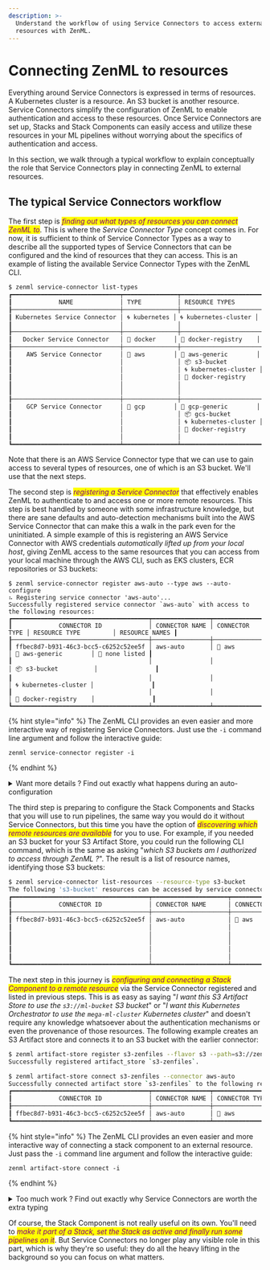 ```yaml
---
description: >-
  Understand the workflow of using Service Connectors to access external
  resources with ZenML.
---
```


# Connecting ZenML to resources

Everything around Service Connectors is expressed in terms of resources. A Kubernetes cluster is a resource. An S3 bucket is another resource. Service Connectors simplify the configuration of ZenML to enable authentication and access to these resources. Once Service Connectors are set up, Stacks and Stack Components can easily access and utilize these resources in your ML pipelines without worrying about the specifics of authentication and access.

In this section, we walk through a typical workflow to explain conceptually the role that Service Connectors play in connecting ZenML to external resources.

## The typical Service Connectors workflow

The first step is _<mark style="color:purple;">finding out what types of resources you can connect ZenML to</mark>_. This is where the _Service Connector Type_ concept comes in. For now, it is sufficient to think of Service Connector Types as a way to describe all the supported types of Service Connectors that can be configured and the kind of resources that they can access. This is an example of listing the available Service Connector Types with the ZenML CLI.

```sh
$ zenml service-connector list-types
┏━━━━━━━━━━━━━━━━━━━━━━━━━━━━━━┯━━━━━━━━━━━━━━━┯━━━━━━━━━━━━━━━━━━━━━━━┯━━━━━━━━━━━━━━━━━━┯━━━━━━━┯━━━━━━━━┓
┃             NAME             │ TYPE          │ RESOURCE TYPES        │ AUTH METHODS     │ LOCAL │ REMOTE ┃
┠──────────────────────────────┼───────────────┼───────────────────────┼──────────────────┼───────┼────────┨
┃ Kubernetes Service Connector │ 🌀 kubernetes │ 🌀 kubernetes-cluster │ password         │ ✅    │ ✅     ┃
┃                              │               │                       │ token            │       │        ┃
┠──────────────────────────────┼───────────────┼───────────────────────┼──────────────────┼───────┼────────┨
┃   Docker Service Connector   │ 🐳 docker     │ 🐳 docker-registry    │ password         │ ✅    │ ✅     ┃
┠──────────────────────────────┼───────────────┼───────────────────────┼──────────────────┼───────┼────────┨
┃    AWS Service Connector     │ 🔶 aws        │ 🔶 aws-generic        │ implicit         │ ✅    │ ✅     ┃
┃                              │               │ 📦 s3-bucket          │ secret-key       │       │        ┃
┃                              │               │ 🌀 kubernetes-cluster │ sts-token        │       │        ┃
┃                              │               │ 🐳 docker-registry    │ iam-role         │       │        ┃
┃                              │               │                       │ session-token    │       │        ┃
┃                              │               │                       │ federation-token │       │        ┃
┠──────────────────────────────┼───────────────┼───────────────────────┼──────────────────┼───────┼────────┨
┃    GCP Service Connector     │ 🔵 gcp        │ 🔵 gcp-generic        │ implicit         │ ✅    │ ✅     ┃
┃                              │               │ 📦 gcs-bucket         │ user-account     │       │        ┃
┃                              │               │ 🌀 kubernetes-cluster │ service-account  │       │        ┃
┃                              │               │ 🐳 docker-registry    │ oauth2-token     │       │        ┃
┃                              │               │                       │ impersonation    │       │        ┃
┗━━━━━━━━━━━━━━━━━━━━━━━━━━━━━━┷━━━━━━━━━━━━━━━┷━━━━━━━━━━━━━━━━━━━━━━━┷━━━━━━━━━━━━━━━━━━┷━━━━━━━┷━━━━━━━━┛
```

Note that there is an AWS Service Connector type that we can use to gain access to several types of resources, one of which is an S3 bucket. We'll use that the next steps.

The second step is _<mark style="color:purple;">registering a Service Connector</mark>_ that effectively enables ZenML to authenticate to and access one or more remote resources. This step is best handled by someone with some infrastructure knowledge, but there are sane defaults and auto-detection mechanisms built into the AWS Service Connector that can make this a walk in the park even for the uninitiated. A simple example of this is registering an AWS Service Connector with AWS credentials _automatically lifted up from your local host_, giving ZenML access to the same resources that you can access from your local machine through the AWS CLI, such as EKS clusters, ECR repositories or S3 buckets:

```shell
$ zenml service-connector register aws-auto --type aws --auto-configure
⠦ Registering service connector 'aws-auto'...
Successfully registered service connector `aws-auto` with access to the following resources:
┏━━━━━━━━━━━━━━━━━━━━━━━━━━━━━━━━━━━━━━┯━━━━━━━━━━━━━━━━┯━━━━━━━━━━━━━━━━┯━━━━━━━━━━━━━━━━━━━━━━━┯━━━━━━━━━━━━━━━━┓
┃             CONNECTOR ID             │ CONNECTOR NAME │ CONNECTOR TYPE │ RESOURCE TYPE         │ RESOURCE NAMES ┃
┠──────────────────────────────────────┼────────────────┼────────────────┼───────────────────────┼────────────────┨
┃ ffbec8d7-b931-46c3-bcc5-c6252c52ee5f │ aws-auto       │ 🔶 aws         │ 🔶 aws-generic        │ 🤷 none listed ┃
┃                                      │                │                │ 📦 s3-bucket          │                ┃
┃                                      │                │                │ 🌀 kubernetes-cluster │                ┃
┃                                      │                │                │ 🐳 docker-registry    │                ┃
┗━━━━━━━━━━━━━━━━━━━━━━━━━━━━━━━━━━━━━━┷━━━━━━━━━━━━━━━━┷━━━━━━━━━━━━━━━━┷━━━━━━━━━━━━━━━━━━━━━━━┷━━━━━━━━━━━━━━━━┛
```

{% hint style="info" %}
The ZenML CLI provides an even easier and more interactive way of registering Service Connectors. Just use the `-i` command line argument and follow the interactive guide:

```
zenml service-connector register -i
```
{% endhint %}

<details>

<summary>Want more details ? Find out exactly what happens during an auto-configuration</summary>

A quick glance into the Service Connector configuration that was automatically detected gives a better idea of what happened:

```
$ zenml service-connector describe aws-auto
Service connector 'aws-auto' of type 'aws' with id 'ffbec8d7-b931-46c3-bcc5-c6252c52ee5f' is owned by user 'default' and is 'private'.
                           'aws-auto' aws Service Connector Details                           
┏━━━━━━━━━━━━━━━━━━┯━━━━━━━━━━━━━━━━━━━━━━━━━━━━━━━━━━━━━━━━━━━━━━━━━━━━━━━━━━━━━━━━━━━━━━━━━┓
┃ PROPERTY         │ VALUE                                                                   ┃
┠──────────────────┼─────────────────────────────────────────────────────────────────────────┨
┃ ID               │ ffbec8d7-b931-46c3-bcc5-c6252c52ee5f                                    ┃
┠──────────────────┼─────────────────────────────────────────────────────────────────────────┨
┃ NAME             │ aws-auto                                                                ┃
┠──────────────────┼─────────────────────────────────────────────────────────────────────────┨
┃ TYPE             │ 🔶 aws                                                                  ┃
┠──────────────────┼─────────────────────────────────────────────────────────────────────────┨
┃ AUTH METHOD      │ session-token                                                           ┃
┠──────────────────┼─────────────────────────────────────────────────────────────────────────┨
┃ RESOURCE TYPES   │ 🔶 aws-generic, 📦 s3-bucket, 🌀 kubernetes-cluster, 🐳 docker-registry ┃
┠──────────────────┼─────────────────────────────────────────────────────────────────────────┨
┃ RESOURCE NAME    │ <multiple>                                                              ┃
┠──────────────────┼─────────────────────────────────────────────────────────────────────────┨
┃ SECRET ID        │ 6e03d968-fba0-47ff-b01d-eeb58780bcc8                                    ┃
┠──────────────────┼─────────────────────────────────────────────────────────────────────────┨
┃ SESSION DURATION │ 43200s                                                                  ┃
┠──────────────────┼─────────────────────────────────────────────────────────────────────────┨
┃ EXPIRES IN       │ N/A                                                                     ┃
┠──────────────────┼─────────────────────────────────────────────────────────────────────────┨
┃ OWNER            │ default                                                                 ┃
┠──────────────────┼─────────────────────────────────────────────────────────────────────────┨
┃ WORKSPACE        │ default                                                                 ┃
┠──────────────────┼─────────────────────────────────────────────────────────────────────────┨
┃ SHARED           │ ➖                                                                      ┃
┠──────────────────┼─────────────────────────────────────────────────────────────────────────┨
┃ CREATED_AT       │ 2023-05-16 16:59:56.761936                                              ┃
┠──────────────────┼─────────────────────────────────────────────────────────────────────────┨
┃ UPDATED_AT       │ 2023-05-16 16:59:56.761939                                              ┃
┗━━━━━━━━━━━━━━━━━━┷━━━━━━━━━━━━━━━━━━━━━━━━━━━━━━━━━━━━━━━━━━━━━━━━━━━━━━━━━━━━━━━━━━━━━━━━━┛
            Configuration            
┏━━━━━━━━━━━━━━━━━━━━━━━┯━━━━━━━━━━━┓
┃ PROPERTY              │ VALUE     ┃
┠───────────────────────┼───────────┨
┃ region                │ us-east-1 ┃
┠───────────────────────┼───────────┨
┃ aws_access_key_id     │ [HIDDEN]  ┃
┠───────────────────────┼───────────┨
┃ aws_secret_access_key │ [HIDDEN]  ┃
┗━━━━━━━━━━━━━━━━━━━━━━━┷━━━━━━━━━━━┛
```

The AWS Service Connector discovered and lifted the AWS Secret Key that was configured on the local machine and securely stored it in the [Secrets Store](../secrets-management/#centralized-secrets-store). Normally, this would be cause for concern, because the AWS Secret Key gives access to any and all AWS resources in your account and should not be distributed to third parties.

However, in this case, _the following security best practice is automatically enforced by the AWS connector_: the AWS Secret Key will be kept hidden and the clients will never use it directly to gain access to any AWS resources. Instead, the AWS Service Connector will generate short-lived security tokens and distribute those to clients. It will also take care of issuing new tokens when those expire. This is identifiable from the `session-token` authentication method and the session duration configuration attributes.

One way to confirm this is to ask ZenML to show us the exact configuration that a Service Connector client would see, but this requires us to pick a resource for which temporary credentials can be generated and use the `--client` CLI flag:

```
$ zenml service-connector describe aws-auto --client --resource-type s3-bucket --resource-id s3://zenfiles
Service connector 'aws-auto (s3-bucket | s3://zenfiles client)' of type 'aws' with id '4c0c0511-0ffd-42c6-9ea9-6a33b19620a2' is owned by user 'default' and is 'private'.
    'aws-auto (s3-bucket | s3://zenfiles client)' aws Service     
                        Connector Details                         
┏━━━━━━━━━━━━━━━━━━┯━━━━━━━━━━━━━━━━━━━━━━━━━━━━━━━━━━━━━━━━━━━━━┓
┃ PROPERTY         │ VALUE                                       ┃
┠──────────────────┼─────────────────────────────────────────────┨
┃ ID               │ 4c0c0511-0ffd-42c6-9ea9-6a33b19620a2        ┃
┠──────────────────┼─────────────────────────────────────────────┨
┃ NAME             │ aws-auto (s3-bucket | s3://zenfiles client) ┃
┠──────────────────┼─────────────────────────────────────────────┨
┃ TYPE             │ 🔶 aws                                      ┃
┠──────────────────┼─────────────────────────────────────────────┨
┃ AUTH METHOD      │ sts-token                                   ┃
┠──────────────────┼─────────────────────────────────────────────┨
┃ RESOURCE TYPES   │ 📦 s3-bucket                                ┃
┠──────────────────┼─────────────────────────────────────────────┨
┃ RESOURCE NAME    │ s3://zenfiles                               ┃
┠──────────────────┼─────────────────────────────────────────────┨
┃ SECRET ID        │                                             ┃
┠──────────────────┼─────────────────────────────────────────────┨
┃ SESSION DURATION │ N/A                                         ┃
┠──────────────────┼─────────────────────────────────────────────┨
┃ EXPIRES IN       │ 11h59m55s                                   ┃
┠──────────────────┼─────────────────────────────────────────────┨
┃ OWNER            │ default                                     ┃
┠──────────────────┼─────────────────────────────────────────────┨
┃ WORKSPACE        │ default                                     ┃
┠──────────────────┼─────────────────────────────────────────────┨
┃ SHARED           │ ➖                                          ┃
┠──────────────────┼─────────────────────────────────────────────┨
┃ CREATED_AT       │ 2023-05-16 17:28:13.164651                  ┃
┠──────────────────┼─────────────────────────────────────────────┨
┃ UPDATED_AT       │ 2023-05-16 17:28:13.164654                  ┃
┗━━━━━━━━━━━━━━━━━━┷━━━━━━━━━━━━━━━━━━━━━━━━━━━━━━━━━━━━━━━━━━━━━┛
            Configuration            
┏━━━━━━━━━━━━━━━━━━━━━━━┯━━━━━━━━━━━┓
┃ PROPERTY              │ VALUE     ┃
┠───────────────────────┼───────────┨
┃ region                │ us-east-1 ┃
┠───────────────────────┼───────────┨
┃ aws_access_key_id     │ [HIDDEN]  ┃
┠───────────────────────┼───────────┨
┃ aws_secret_access_key │ [HIDDEN]  ┃
┠───────────────────────┼───────────┨
┃ aws_session_token     │ [HIDDEN]  ┃
┗━━━━━━━━━━━━━━━━━━━━━━━┷━━━━━━━━━━━┛
```

As can be seen, this configuration is of a temporary STS AWS token that will expire in 12 hours.

Of course, the AWS Secret Key to your AWS IAM user or (worse) AWS root account should still not be used as a direct means of authentication outside of local development. This is just an example and the AWS Service Connector supports other authentication methods that are more suitable for production purposes.

</details>

The third step is preparing to configure the Stack Components and Stacks that you will use to run pipelines, the same way you would do it without Service Connectors, but this time you have the option of _<mark style="color:purple;">discovering which remote resources are available</mark>_ for you to use. For example, if you needed an S3 bucket for your S3 Artifact Store, you could run the following CLI command, which is the same as asking "_which S3 buckets am I authorized to access through ZenML ?_". The result is a list of resource names, identifying those S3 buckets:

```sh
$ zenml service-connector list-resources --resource-type s3-bucket
The following 's3-bucket' resources can be accessed by service connectors configured in your workspace:
┏━━━━━━━━━━━━━━━━━━━━━━━━━━━━━━━━━━━━━━┯━━━━━━━━━━━━━━━━━━━━━┯━━━━━━━━━━━━━━━━┯━━━━━━━━━━━━━━━┯━━━━━━━━━━━━━━━━━━━━━━━━━━━━━━━━━━━━━━━┓
┃             CONNECTOR ID             │ CONNECTOR NAME      │ CONNECTOR TYPE │ RESOURCE TYPE │ RESOURCE NAMES                        ┃
┠──────────────────────────────────────┼─────────────────────┼────────────────┼───────────────┼───────────────────────────────────────┨
┃ ffbec8d7-b931-46c3-bcc5-c6252c52ee5f │ aws-auto            │ 🔶 aws         │ 📦 s3-bucket  │ s3://public-flavor-logos              ┃
┃                                      │                     │                │               │ s3://sagemaker-us-east-1-715803424590 ┃
┃                                      │                     │                │               │ s3://spark-artifact-store             ┃
┃                                      │                     │                │               │ s3://zenfiles                         ┃
┃                                      │                     │                │               │ s3://zenml-demos                      ┃
┃                                      │                     │                │               │ s3://zenmlpublicdata                  ┃
┗━━━━━━━━━━━━━━━━━━━━━━━━━━━━━━━━━━━━━━┷━━━━━━━━━━━━━━━━━━━━━┷━━━━━━━━━━━━━━━━┷━━━━━━━━━━━━━━━┷━━━━━━━━━━━━━━━━━━━━━━━━━━━━━━━━━━━━━━━┛
```

The next step in this journey is _<mark style="color:purple;">configuring and connecting a Stack Component to a remote resource</mark>_ via the Service Connector registered and listed in previous steps. This is as easy as saying "_I want this S3 Artifact Store to use the `s3://ml-bucket` S3 bucket_" or "_I want this Kubernetes Orchestrator to use the `mega-ml-cluster` Kubernetes cluster_" and doesn't require any knowledge whatsoever about the authentication mechanisms or even the provenance of those resources. The following example creates an S3 Artifact store and connects it to an S3 bucket with the earlier connector:

```sh
$ zenml artifact-store register s3-zenfiles --flavor s3 --path=s3://zenfiles
Successfully registered artifact_store `s3-zenfiles`.

$ zenml artifact-store connect s3-zenfiles --connector aws-auto
Successfully connected artifact store `s3-zenfiles` to the following resources:
┏━━━━━━━━━━━━━━━━━━━━━━━━━━━━━━━━━━━━━━┯━━━━━━━━━━━━━━━━┯━━━━━━━━━━━━━━━━┯━━━━━━━━━━━━━━━┯━━━━━━━━━━━━━━━━┓
┃             CONNECTOR ID             │ CONNECTOR NAME │ CONNECTOR TYPE │ RESOURCE TYPE │ RESOURCE NAMES ┃
┠──────────────────────────────────────┼────────────────┼────────────────┼───────────────┼────────────────┨
┃ ffbec8d7-b931-46c3-bcc5-c6252c52ee5f │ aws-auto       │ 🔶 aws         │ 📦 s3-bucket  │ s3://zenfiles  ┃
┗━━━━━━━━━━━━━━━━━━━━━━━━━━━━━━━━━━━━━━┷━━━━━━━━━━━━━━━━┷━━━━━━━━━━━━━━━━┷━━━━━━━━━━━━━━━┷━━━━━━━━━━━━━━━━┛

```

{% hint style="info" %}
The ZenML CLI provides an even easier and more interactive way of connecting a stack component to an external resource. Just pass the `-i` command line argument and follow the interactive guide:

```
zenml artifact-store connect -i
```
{% endhint %}

<details>

<summary>Too much work ? Find out exactly why Service Connectors are worth the extra typing</summary>

At this point, you may wonder why you would need to do all this extra work when you could have simply configured your S3 Artifact Store with embedded AWS credentials or referencing AWS credentials in a ZenML secret, like this:

```sh
$ zenml secret create aws-secret -i
Entering interactive mode:
Please enter a secret key: aws_access_key_id
Please enter the secret value for the key [aws_access_key_id]: ****
Do you want to add another key-value pair to this secret? [y/n]: y
Please enter a secret key: aws_secret_access_key
Please enter the secret value for the key [aws_secret_access_key]: ****
Do you want to add another key-value pair to this secret? [y/n]: n
The following secret will be registered.
┏━━━━━━━━━━━━━━━━━━━━━━━┯━━━━━━━━━━━━━━┓
┃      SECRET_KEY       │ SECRET_VALUE ┃
┠───────────────────────┼──────────────┨
┃   aws_access_key_id   │ ***          ┃
┠───────────────────────┼──────────────┨
┃ aws_secret_access_key │ ***          ┃
┗━━━━━━━━━━━━━━━━━━━━━━━┷━━━━━━━━━━━━━━┛
Secret 'aws-secret' successfully created.

$ zenml artifact-store register s3-zenfiles --flavor s3 --path=s3://zenfiles --authentication_secret=aws-secret
Successfully registered artifact_store `s3-zenfiles`.

```

These are some of the advantages of linking an S3 Artifact Store, or any Stack Component for that matter, to an external resource using a Service Connector:

* the S3 Artifact Store can be used in any ZenML Stack, by any person or automated process with access to your ZenML server, on any machine or virtual environment without the need to install or configure the AWS CLI or any AWS credentials. In the case of other types of resources, this also extends to other CLIs/SDKs in addition to AWS (e.g. you _also_ don't need the Kubernetes `kubectl` CLI when you are accessing an EKS Kubernetes cluster in your pipelines).
* setting up AWS accounts, permissions and configuring the Service Connector (first and second steps) can be done by someone with some expertise in infrastructure management, while creating and using the S3 Artifact Store (third and following steps) can be done by anyone without any such knowledge.
* you can create and connect any number of S3 Artifact Stores and other types of Stack Components (e.g. Kubernetes/Kubeflow/Tekton Orchestrators, Container Registries) to the AWS resources accessible through the Service Connector, but you only have to configure the Service Connector once.
* if your need to make any changes to the AWS authentication configuration (e.g. refresh expired credentials or remove leaked credentials) you only need to update the Service Connector and the changes will automatically be applied to all Stack Components linked to it.
* this last point is only useful if you're really serious about implementing security best practices: the AWS Service Connector in particular, as well as other cloud provider Service Connectors can automatically generate, distribute and refresh short-lived AWS security credentials for its clients. This keeps long-lived, broad access credentials like AWS Secret Keys safely stored on the ZenML Server while the actual workloads and people directly accessing those AWS resources are issued temporary, least-privilege credentials like AWS STS Tokens. This tremendously reduces the attack surface and impact of potential security incidents.

</details>

Of course, the Stack Component is not really useful on its own. You'll need to _<mark style="color:purple;">make it part of a Stack, set the Stack as active and finally run some pipelines on it</mark>_. But Service Connectors no longer play any visible role in this part, which is why they're so useful: they do all the heavy lifting in the background so you can focus on what matters.
